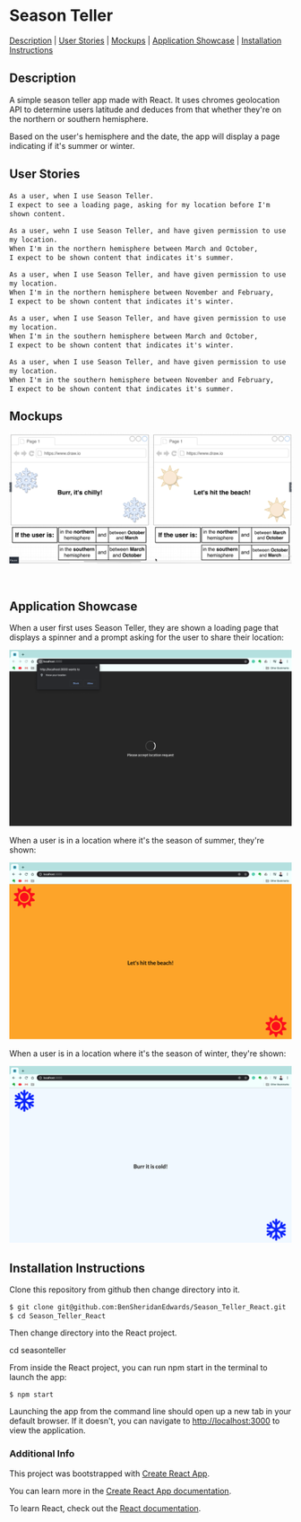 # Season Teller

[Description](#description) | [User Stories](#user-stories) | [Mockups](#mockups) | [Application Showcase](#app-showcase) | [Installation Instructions](#installation)

## <a name="description">Description</a>

A simple season teller app made with React. It uses chromes geolocation API to determine users latitude and deduces from that whether they're on the northern or southern hemisphere. 

Based on the user's hemisphere and the date, the app will display a page indicating if it's summer or winter.

## <a name="user-stories">User Stories</a>

```
As a user, when I use Season Teller.
I expect to see a loading page, asking for my location before I'm shown content.
```
```
As a user, wehn I use Season Teller, and have given permission to use my location.
When I'm in the northern hemisphere between March and October, 
I expect to be shown content that indicates it's summer.
```
```
As a user, when I use Season Teller, and have given permission to use my location.
When I'm in the northern hemisphere between November and February, 
I expect to be shown content that indicates it's winter.
```
```
As a user, when I use Season Teller, and have given permission to use my location.
When I'm in the southern hemisphere between March and October, 
I expect to be shown content that indicates it's winter.
```
```
As a user, when I use Season Teller, and have given permission to use my location.
When I'm in the southern hemisphere between November and February, 
I expect to be shown content that indicates it's summer.
```

## <a name="mockups">Mockups</a>

![Season Teller Summer and Winter Mockups](https://github.com/BenSheridanEdwards/Season_Teller_React/blob/master/media/SeasonalTeller-Mockup.png)

<a name="app-showcase"><br /></a>

## Application Showcase

When a user first uses Season Teller, they are shown a loading page that displays a spinner and a prompt asking for the user to share their location:

![](https://github.com/BenSheridanEdwards/Season_Teller_React/blob/master/media/SeasonTeller-LoadingPage.png)

When a user is in a location where it's the season of summer, they're shown:

![](https://github.com/BenSheridanEdwards/Season_Teller_React/blob/master/media/SeasonTeller-SummerPage.png)

When a user is in a location where it's the season of winter, they're shown:

![](https://github.com/BenSheridanEdwards/Season_Teller_React/blob/master/media/SeasonTeller-WinterPage.png)



## <a name="installation">Installation Instructions</a>

Clone this repository from github then change directory into it.

```
$ git clone git@github.com:BenSheridanEdwards/Season_Teller_React.git
$ cd Season_Teller_React
```

Then change directory into the React project.

cd seasonteller

From inside the React project, you can run npm start in the terminal to launch the app:

```
$ npm start
```

Launching the app from the command line should open up a new tab in your default browser. If it doesn't, you can navigate to [http://localhost:3000](http://localhost:3000) to view the application.<br />

### Additional Info

This project was bootstrapped with [Create React App](https://github.com/facebook/create-react-app).

You can learn more in the [Create React App documentation](https://facebook.github.io/create-react-app/docs/getting-started).

To learn React, check out the [React documentation](https://reactjs.org/).
